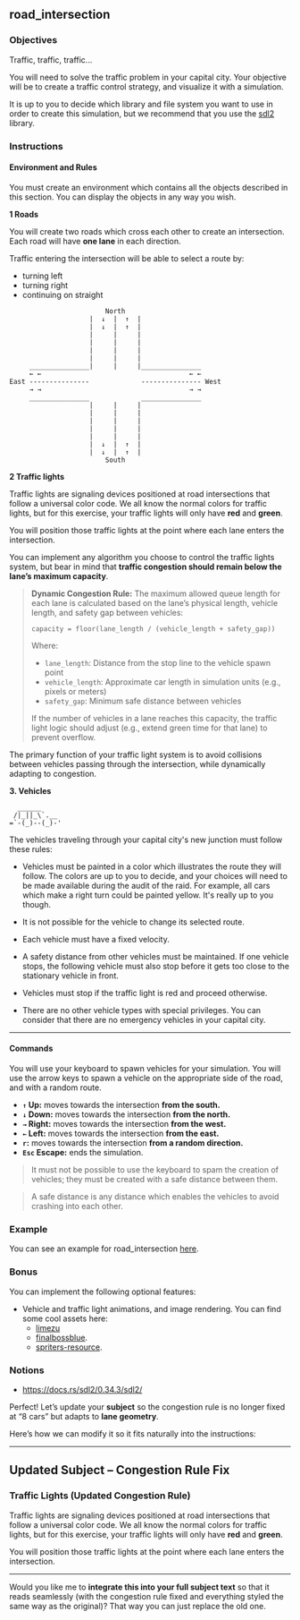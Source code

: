 ## road_intersection

### Objectives

Traffic, traffic, traffic...

You will need to solve the traffic problem in your capital city. Your objective will be to create a traffic control strategy, and visualize it with a simulation.

It is up to you to decide which library and file system you want to use in order to create this simulation, but we recommend that you use the [sdl2](https://docs.rs/sdl2/0.34.3/sdl2/) library.

### Instructions

#### **Environment and Rules**

You must create an environment which contains all the objects described in this section. You can display the objects in any way you wish.

**1 Roads**

You will create two roads which cross each other to create an intersection. Each road will have **one lane** in each direction.

Traffic entering the intersection will be able to select a route by:

- turning left
- turning right
- continuing on straight

```console
                        North
                    |  ↓  |  ↑  |
                    |  ↓  |  ↑  |
                    |     |     |
                    |     |     |
                    |     |     |
                    |     |     |
     _______________|     |     |_______________
     ← ←                                     ← ←
East ---------------             --------------- West
     → →                                     → →
     _______________             _______________
                    |     |     |
                    |     |     |
                    |     |     |
                    |     |     |
                    |     |     |
                    |  ↓  |  ↑  |
                    |  ↓  |  ↑  |
                        South
```

**2 Traffic lights**

Traffic lights are signaling devices positioned at road intersections that follow a universal color code. We all know the normal colors for traffic lights, but for this exercise, your traffic lights will only have **red** and **green**.

You will position those traffic lights at the point where each lane enters the intersection.

You can implement any algorithm you choose to control the traffic lights system, but bear in mind that **traffic congestion should remain below the lane’s maximum capacity**.

> **Dynamic Congestion Rule:**
> The maximum allowed queue length for each lane is calculated based on the lane’s physical length, vehicle length, and safety gap between vehicles:
>
> ```
> capacity = floor(lane_length / (vehicle_length + safety_gap))
> ```
>
> Where:
>
> - `lane_length`: Distance from the stop line to the vehicle spawn point
> - `vehicle_length`: Approximate car length in simulation units (e.g., pixels or meters)
> - `safety_gap`: Minimum safe distance between vehicles
>
> If the number of vehicles in a lane reaches this capacity, the traffic light logic should adjust (e.g., extend green time for that lane) to prevent overflow.

The primary function of your traffic light system is to avoid collisions between vehicles passing through the intersection, while dynamically adapting to congestion.

**3. Vehicles**

```
  ______
 /|_||_\`.__
=`-(_)--(_)-'
```

The vehicles traveling through your capital city's new junction must follow these rules:

- Vehicles must be painted in a color which illustrates the route they will follow. The colors are up to you to decide, and your choices will need to be made available during the audit of the raid. For example, all cars which make a right turn could be painted yellow. It's really up to you though.

- It is not possible for the vehicle to change its selected route.

- Each vehicle must have a fixed velocity.

- A safety distance from other vehicles must be maintained. If one vehicle stops, the following vehicle must also stop before it gets too close to the stationary vehicle in front.

- Vehicles must stop if the traffic light is red and proceed otherwise.

- There are no other vehicle types with special privileges. You can consider that there are no emergency vehicles in your capital city.

---

#### **Commands**

You will use your keyboard to spawn vehicles for your simulation. You will use the arrow keys to spawn a vehicle on the appropriate side of the road, and with a random route.

- **`↑` Up:** moves towards the intersection **from the south.**
- **`↓` Down:** moves towards the intersection **from the north.**
- **`→` Right:** moves towards the intersection **from the west.**
- **`←` Left:** moves towards the intersection **from the east.**
- **`r`:** moves towards the intersection **from a random direction.**
- **`Esc` Escape:** ends the simulation.

> It must not be possible to use the keyboard to spam the creation of vehicles; they must be created with a safe distance between them.

> A safe distance is any distance which enables the vehicles to avoid crashing into each other.

### Example

You can see an example for road_intersection [here](https://www.youtube.com/watch?v=6B0-ZBET6mo).

### Bonus

You can implement the following optional features:

- Vehicle and traffic light animations, and image rendering. You can find some cool assets here:
  - [limezu](https://limezu.itch.io/)
  - [finalbossblue](http://finalbossblues.com/timefantasy/free-graphics/).
  - [spriters-resource](https://www.spriters-resource.com/).

### Notions

- https://docs.rs/sdl2/0.34.3/sdl2/

Perfect! Let’s update your **subject** so the congestion rule is no longer fixed at “8 cars” but adapts to **lane geometry**.

Here’s how we can modify it so it fits naturally into the instructions:

---

## **Updated Subject – Congestion Rule Fix**

### **Traffic Lights (Updated Congestion Rule)**

Traffic lights are signaling devices positioned at road intersections that follow a universal color code. We all know the normal colors for traffic lights, but for this exercise, your traffic lights will only have **red** and **green**.

You will position those traffic lights at the point where each lane enters the intersection.

---

Would you like me to **integrate this into your full subject text** so that it reads seamlessly (with the congestion rule fixed and everything styled the same way as the original)? That way you can just replace the old one.

